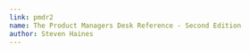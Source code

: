 ```yaml
---
link: pmdr2
name: The Product Managers Desk Reference - Second Edition
author: Steven Haines
---
```


